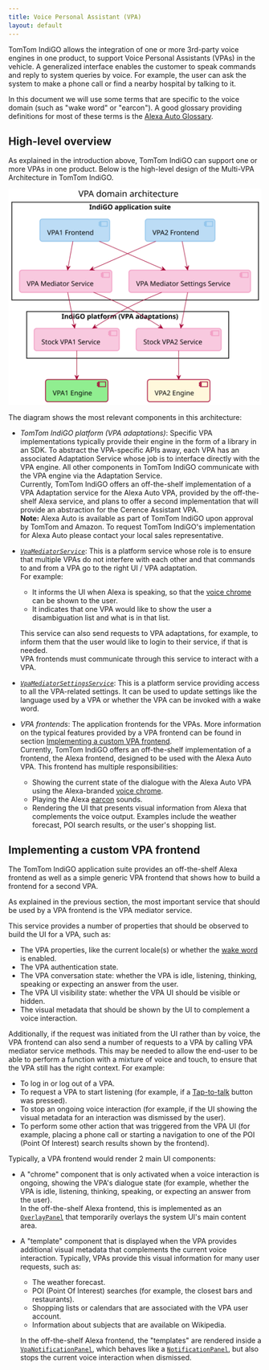 ```yaml
---
title: Voice Personal Assistant (VPA)
layout: default
---
```


TomTom IndiGO allows the integration of one or more 3rd-party voice engines in one product, to support
Voice Personal Assistants (VPAs) in the vehicle.
A generalized interface enables the customer to speak commands and reply to system queries by voice.
For example, the user can ask the system to make a phone call or find a nearby hospital by talking
to it.

In this document we will use some terms that are specific to the voice domain (such as "wake word"
or "earcon"). A good glossary providing definitions for most of these terms is the
[Alexa Auto Glossary](https://developer.amazon.com/en-US/docs/alexa/alexa-auto/glossary.html).

## High-level overview

As explained in the introduction above, TomTom IndiGO can support one or more VPAs in one product.
Below is the high-level design of the Multi-VPA Architecture in TomTom IndiGO.

![VPA domain high-level overview image](images/vpa_domain-high-level-overview.svg)

The diagram shows the most relevant components in this architecture:

- _TomTom IndiGO platform (VPA adaptations)_: Specific VPA implementations typically provide their
  engine in the form of a library in an SDK. To abstract the VPA-specific APIs away, each VPA has an
  associated Adaptation Service whose job is to interface directly with the VPA engine.
  All other components in TomTom IndiGO communicate with the VPA engine via the Adaptation
  Service.<br/>
  Currently, TomTom IndiGO offers an off-the-shelf implementation of a VPA Adaptation service for
  the Alexa Auto VPA, provided by the off-the-shelf Alexa service, and plans to offer a second
  implementation that will provide an abstraction for the Cerence Assistant VPA.<br/>
  __Note:__ Alexa Auto is available as part of TomTom IndiGO upon approval by TomTom and Amazon. To
  request TomTom IndiGO's implementation for Alexa Auto please contact your local sales
  representative.

- _[`VpaMediatorService`](TTIVI_INDIGO_API)_: This is a platform service whose role is to ensure
  that multiple VPAs do not interfere with each other and that commands to and from a VPA go to the
  right UI / VPA adaptation.<br/>
  For example:

  - It informs the UI when Alexa is speaking, so that the
    [voice chrome](https://developer.amazon.com/en-US/docs/alexa/alexa-auto/glossary.html#v) can be
    shown to the user.
  - It indicates that one VPA would like to show the user a disambiguation list and what is in that
    list.

  This service can also send requests to VPA adaptations, for example, to inform them that the
  user would like to login to their service, if that is needed.<br/>
  VPA frontends must communicate through this service to interact with a VPA.

- _[`VpaMediatorSettingsService`](TTIVI_INDIGO_API)_: This is a platform service providing access to
  all the VPA-related settings. It can be used to update settings like the language used by a VPA or
  whether the VPA can be invoked with a wake word.

- _VPA frontends_: The application frontends for the VPAs. More information on the typical features
  provided by a VPA frontend can be found in section
  [Implementing a custom VPA frontend](#implementing-a-custom-vpa-frontend).<br/>
  Currently, TomTom IndiGO offers an off-the-shelf implementation of a frontend, the Alexa frontend,
  designed to be used with the Alexa Auto VPA. This frontend has multiple responsibilities:

  - Showing the current state of the dialogue with the Alexa Auto VPA using the Alexa-branded
    [voice chrome](https://developer.amazon.com/en-US/docs/alexa/alexa-auto/glossary.html#v).
  - Playing the Alexa [earcon](https://developer.amazon.com/en-US/docs/alexa/alexa-auto/glossary.html#e)
    sounds.
  - Rendering the UI that presents visual information from Alexa that complements the voice
    output. Examples include the weather forecast, POI search results, or the user's shopping list.

## Implementing a custom VPA frontend

The TomTom IndiGO application suite provides an off-the-shelf Alexa frontend as well as a simple
generic VPA frontend that shows how to build a frontend for a second VPA.

As explained in the previous section, the most important service that should be used by a VPA
frontend is the VPA mediator service.

This service provides a number of properties that should be observed to build the UI for a VPA,
such as:

- The VPA properties, like the current locale(s) or whether the
  [wake word](https://developer.amazon.com/en-US/docs/alexa/alexa-auto/glossary.html#w) is enabled.
- The VPA authentication state.
- The VPA conversation state: whether the VPA is idle, listening, thinking, speaking or
  expecting an answer from the user.
- The VPA UI visibility state: whether the VPA UI should be visible or hidden.
- The visual metadata that should be shown by the UI to complement a voice interaction.

Additionally, if the request was initiated from the UI rather than by voice, the VPA frontend can
also send a number of requests to a VPA by calling VPA mediator service methods. This may be needed
to allow the end-user to be able to perform a function with a mixture of voice and touch, to ensure
that the VPA still has the right context. For example:

- To log in or log out of a VPA.
- To request a VPA to start listening (for example, if a
  [Tap-to-talk](https://developer.amazon.com/en-US/docs/alexa/alexa-auto/glossary.html#t) button
  was pressed).
- To stop an ongoing voice interaction (for example, if the UI showing the visual metadata for an
  interaction was dismissed by the user).
- To perform some other action that was triggered from the VPA UI (for example, placing a phone call
  or starting a navigation to one of the POI (Point Of Interest) search results shown by the
  frontend).

Typically, a VPA frontend would render 2 main UI components:

- A "chrome" component that is only activated when a voice interaction is ongoing, showing the VPA's
  dialogue state (for example, whether the VPA is idle, listening, thinking, speaking, or
  expecting an answer from the user).<br/>
  In the off-the-shelf Alexa frontend, this is implemented as an [`OverlayPanel`](TTIVI_INDIGO_API)
  that temporarily overlays the system UI's main content area.

- A "template" component that is displayed when the VPA provides additional visual metadata that
  complements the current voice interaction. Typically, VPAs provide this visual information for
  many user requests, such as:

  - The weather forecast.
  - POI (Point Of Interest) searches (for example, the closest bars and restaurants).
  - Shopping lists or calendars that are associated with the VPA user account.
  - Information about subjects that are available on Wikipedia.

  In the off-the-shelf Alexa frontend, the "templates" are rendered inside a
  [`VpaNotificationPanel`](TTIVI_INDIGO_API), which behaves like a
  [`NotificationPanel`](TTIVI_INDIGO_API), but also stops the current voice interaction when
  dismissed.
